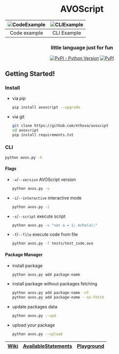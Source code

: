 <div align="center">

# AVOScript

| ![CodeExample][] | ![CLIExample][] |
|:----------------:|:---------------:|
|   Code example   |   CLI Example   |

### little language just for fun
[![PyPI - Python Version](https://img.shields.io/pypi/pyversions/avoscript?style=flat-square)](https://pypi.project/avoscript)
[![PyPI](https://img.shields.io/pypi/v/avoscript?style=flat-square)](https://pypi.org/project/avoscript)

</div>

## Getting Started!
### Install
- via pip
  ```bash
  pip install avoscript --upgrade
  ```
- via git
  ```bash
  git clone https://github.com/ethosa/avoscipt
  cd avoscript
  pip install requirements.txt
  ```

### CLI
```bash
python avos.py -h
```
#### Flags
- `-v`/`--version` AVOScript version
  ```bash
  python avos.py -v
  ```
- `-i`/`--interactive` interactive mode
  ```bash
  python avos.py -i
  ```
- `-s`/`--script` execute script
  ```bash
  python avos.py -s "var a = 1; echo(a);"
  ```
- `-f`/`--file` execute code from file
  ```bash
  python avos.py -f tests/test_code.avo
  ```

#### Package Manager
- install package
  ```bash
  python avos.py add package-name
  ```
- install package without packages fetching
  ```bash
  python avos.py add package-name -nf
  python avos.py add package-name --no-fetch
  ```
- update packages data
  ```bash
  python avos.py --upd
  ```
- upload your package
  ```bash
  python avos.py --upload
  ```

<div align="center">

| [Wiki][] | [AvailableStatements][] | [Playground][] |
|----------|-------------------------|----------------|

</div>

[Wiki]:https://github.com/Ethosa/avoscript/wiki
[AvailableStatements]:https://github.com/Ethosa/avoscript/wiki/Available-Statements
[Playground]:https://ethosa.github.io/avoscript

[CodeExample]:https://user-images.githubusercontent.com/49402667/187029351-875205bf-67f7-4dac-bed7-ca2746d65ad4.png
[CLIExample]:https://user-images.githubusercontent.com/49402667/187029349-4ee9a53e-3ad6-44f4-b2c0-be1d9cc71257.png
